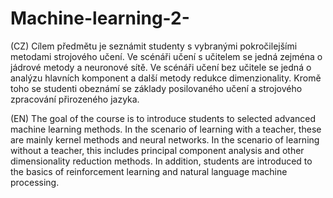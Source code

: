 # Machine-learning-2-

(CZ)
Cílem předmětu je seznámit studenty s vybranými pokročilejšími metodami strojového učení. Ve scénáři učení s učitelem se jedná zejména o jádrové metody a neuronové sítě. Ve scénáři učení bez učitele se jedná o analýzu hlavních komponent a další metody redukce dimenzionality. Kromě toho se studenti obeznámí se základy posilovaného učení a strojového zpracování přirozeného jazyka.

(EN)
The goal of the course is to introduce students to selected advanced machine learning methods. In the scenario of learning with a teacher, these are mainly kernel methods and neural networks. In the scenario of learning without a teacher, this includes principal component analysis and other dimensionality reduction methods. In addition, students are introduced to the basics of reinforcement learning and natural language machine processing.
